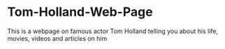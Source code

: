 # Tom-Holland-Web-Page
This is a webpage on famous actor Tom Holland telling you about his life, movies, videos and articles on him
